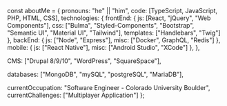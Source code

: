 const aboutMe = {
pronouns: "he" || "him",
code: [TypeScript, JavaScript, PHP, HTML, CSS],
technologies: {
frontEnd: {
js: [React, "jQuery", "Web Components"],
css: ["Bulma", "Styled-Components", "Bootstrap", "Semantic UI", "Material UI", "Tailwind"],
templates: ["Handlebars", "Twig"]
},
backEnd: {
js: ["Node", "Express"],
misc: ["Docker", GraphQL, "Redis"]
},
mobile: {
js: ["React Native"],
misc: ["Android Studio", "XCode"]
},
},

CMS: ["Drupal 8/9/10", "WordPress", "SquareSpace"],

databases: ["MongoDB", "mySQL", "postgreSQL", "MariaDB"],

currentOccupation: "Software Engineer - Colorado University Boulder",
currentChallenges: ["Multiplayer Application"]
};
